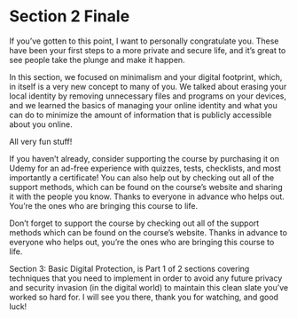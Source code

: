 # Section 2 Finale

If you’ve gotten to this point, I want to personally congratulate you. These have
been your first steps to a more private and secure life, and it’s great to see
people take the plunge and make it happen.

In this section, we focused on minimalism and your digital footprint, which, in
itself is a very new concept to many of you. We talked about erasing your local
identity by removing unnecessary files and programs on your devices, and we
learned the basics of managing your online identity and what you can do to
minimize the amount of information that is publicly accessible about you online.

All very fun stuff!

If you haven’t already, consider supporting the course by purchasing it on Udemy
for an ad-free experience with quizzes, tests, checklists, and most importantly a
certificate! You can also help out by checking out all of the support methods,
which can be found on the course’s website and sharing it with the people you
know. Thanks to everyone in advance who helps out. You’re the ones who are
bringing this course to life.

Don’t forget to support the course by checking out all of the support methods
which can be found on the course’s website. Thanks in advance to everyone who
helps out, you’re the ones who are bringing this course to life.

Section 3: Basic Digital Protection, is Part 1 of 2 sections covering techniques that
you need to implement in order to avoid any future privacy and security invasion
(in the digital world) to maintain this clean slate you’ve worked so hard for. I will
see you there, thank you for watching, and good luck!